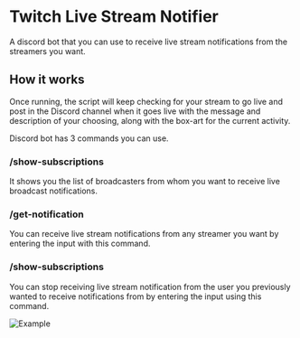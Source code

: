 # Twitch Live Stream Notifier
A discord bot that you can use to receive live stream notifications from the streamers you want.

## How it works
Once running, the script will keep checking for your stream to go live and post in the Discord channel when it goes live with the message and description of your choosing, along with the box-art for the current activity.

Discord bot has 3 commands you can use.

### /show-subscriptions
It shows you the list of broadcasters from whom you want to receive live broadcast notifications.

### /get-notification
You can receive live stream notifications from any streamer you want by entering the input with this command.

### /show-subscriptions
You can stop receiving live stream notification from the user you previously wanted to receive notifications from by entering the input using this command.

![Example ](https://prnt.sc/nmSmKpsbDSRj)
